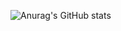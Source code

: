 ![Anurag's GitHub stats](https://github-readme-stats.vercel.app/api?username=87Niu&show_icons=true&theme=radical)
